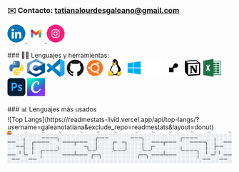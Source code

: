 ### ✉️ Contacto: **tatianalourdesgaleano@gmail.com** 
<a href="https://www.linkedin.com/in/tatiana-galeano/" target="_blank">
  <img src="assets/LinkedIn.gif" alt="LinkedIn" width="40" height="40">
</a> <a href="mailto:tatianalourdesgaleano@gmail.com" target="_blank">
  <img src="assets/mail.gif" alt="Email" width="40" height="40">
</a> <a href="https://www.instagram.com/lourtati" target="_blank">
  <img src="assets/insta.gif" alt="Instagram" width="40" height="40"></a><br><br>
### 👩‍💻 Lenguajes y herramientas:<br>
<a href="https://www.python.org/" target="_blank">
  <img src="assets/python.svg" alt="Python" width="40" height="40"></a>
<a href="https://www.c-language.org/" target="_blank">
  <img src="assets/c.png" alt="C" width="40" height="40"></a>
<a href="https://code.visualstudio.com/" target="_blank">
  <img src="assets/vscode.svg" alt="VSCode" width="40" height="40"></a>
<a href="https://github.com/" target="_blank">
  <img src="assets/github.svg" alt="GitHub" width="40" height="40"></a>
<a href="https://ubuntu.com/desktop/" target="_blank">
  <img src="assets/ubuntu.png" alt="Ubuntu Desktop" width="40" height="40"></a>
<a href="https://www.kernel.org/category/about.html" target="_blank">
  <img src="assets/linux.svg" alt="Linux" width="40" height="40"></a>
<a href="https://www.microsoft.com/en-en/windows/?r=1" target="_blank">
  <img src="assets/win.png" alt="Windows" width="40" height="40"></a>
<a href="https://railway.com/" target="_blank">
  <img src="assets/railway.svg" alt="Railway" width="40" height="40"></a>
<a href="https://render.com/" target="_blank">
  <img src="assets/render.jpg" alt="Render" width="40" height="40"></a>
<a href="https://www.notion.so/" target="_blank">
  <img src="assets/notion.png" alt="Notion" width="40" height="40"></a>
<a href="https://www.microsoft.com/es-ar/microsoft-365/excel" target="_blank">
  <img src="assets/excel.png" alt="Microsoft Excel" width="40" height="40"></a>
<a href="https://www.adobe.com/products/photoshop.html" target="_blank">
  <img src="assets/ps.png" alt="Adobe Photoshop" width="40" height="40"></a>
<a href="https://www.canva.com/" target="_blank">
  <img src="assets/canva.png" alt="Canva" width="40" height="40"></a><br><br>
### 📊 Lenguajes más usados<br>
![Top Langs](https://readmestats-livid.vercel.app/api/top-langs/?username=galeanotatiana&exclude_repo=readmestats&layout=donut)

<picture>
    <source media="(prefers-color-scheme: dark)" srcset="https://raw.githubusercontent.com/galeanotatiana/galeanotatiana/output/pacman-contribution-graph-dark.svg">
    <source media="(prefers-color-scheme: light)" srcset="https://raw.githubusercontent.com/galeanotatiana/galeanotatiana/output/pacman-contribution-graph.svg">
    <img alt="pacman contribution graph" src="https://raw.githubusercontent.com/galeanotatiana/galeanotatiana/output/pacman-contribution-graph.svg">
</picture>
